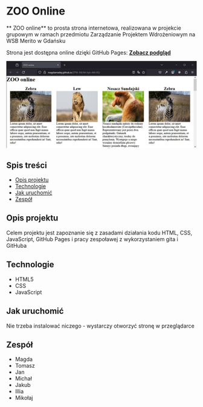 # ZOO Online
** ZOO online** to prosta strona internetowa, realizowana w projekcie grupowym w ramach przedmiotu Zarządzanie Projektem Wdrożeniowym na WSB Merito w Gdańsku

Strona jest dostępna online dzięki GitHub Pages:
[**Zobacz podgląd**](https://magdamadej.github.io/ZPW-INLN4-hyb-AM-BS/)

![Zrzut z projektu](zoo-online.jpg)

## Spis treści
- [Opis projektu](#opis-projektu)
- [Technologie](#technologie)
- [Jak uruchomić](#jak-uruchomić)
- [Zespół](#zespół)

## Opis projektu
Celem projektu jest zapoznanie się z zasadami działania kodu HTML, CSS, JavaScript, GitHub Pages i pracy zespoławej z wykorzystaniem gita i GitHuba

## Technologie
- HTML5
- CSS
- JavaScript

## Jak uruchomić
Nie trzeba instalować niczego - wystarczy otworzyć stronę w przeglądarce

## Zespół
- Magda
- Tomasz
- Jan
- Michał
- Jakub
- Illia
- Mikołaj
